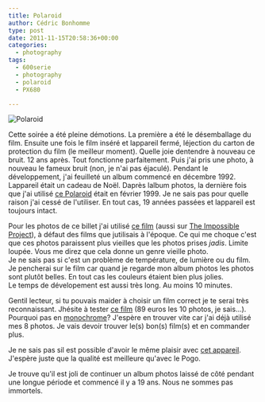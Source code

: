 ```yaml
---
title: Polaroid
author: Cédric Bonhomme
type: post
date: 2011-11-15T20:58:36+00:00
categories:
  - photography
tags:
  - 600serie
  - photography
  - polaroid
  - PX680

---
```

![Polaroid](/images/blog/2011/11/montage_polaroid_px680ColorShade.png)

Cette soirée a été pleine démotions. La première a été le désemballage du film. Ensuite une fois le film inséré et lappareil fermé, léjection du carton de protection du film (le meilleur moment). Quelle joie dentendre à nouveau ce bruit. 12 ans après. Tout fonctionne parfaitement. Puis j'ai pris une photo, à nouveau le fameux bruit (non, je n'ai pas éjaculé). Pendant le développement, j'ai feuilleté un album commencé en décembre 1992. Lappareil était un cadeau de Noël. Daprès lalbum photos, la dernière fois que j'ai utilisé [ce Polaroid][1] était en février 1999. Je ne sais pas pour quelle raison j'ai cessé de l'utiliser. En tout cas, 19 années passées et lappareil est toujours intact.

Pour les photos de ce billet j'ai utilisé [ce film][2] (aussi sur [The Impossible Project][3]), à défaut des films que jutilisais à l'époque. Ce qui me choque c'est que ces photos paraissent plus vieilles que les photos prises _jadis_. Limite loupée. Vous me direz que cela donne un genre vieille photo.  
Je ne sais pas si c'est un problème de température, de lumière ou du film. Je pencherai sur le film car quand je regarde mon album photos les photos sont plutôt belles. En tout cas les couleurs étaient bien plus jolies.  
Le temps de dévelopement est aussi très long. Au moins 10 minutes. 

Gentil lecteur, si tu pouvais maider à choisir un film correct je te serai très reconnaissant. Jhésite à tester [ce film][4] (89 euros les 10 photos, je sais…). Pourquoi pas en [monochrome][5]? J'espère en trouver vite car j'ai déjà utilisé mes 8 photos. Je vais devoir trouver le(s) bon(s) film(s) et en commander plus.

Je ne sais pas sil est possible d'avoir le même plaisir avec [cet appareil][6]. J'espère juste que la qualité est meilleure qu'avec le Pogo.

Je trouve qu'il est joli de continuer un album photos laissé de côté pendant une longue période et commencé il y a 19 ans. Nous ne sommes pas immortels.

 [1]: http://www.polaroid-passion.com/appareils-polaroid-600.php?id=10
 [2]: http://www.polaroid-passion.com/films-polaroid-600.php?id=102
 [3]: http://shop.the-impossible-project.com/fr/shop/film/600/fi_600_1_px680_ff_mum
 [4]: http://www.amazon.fr/Polaroid-600-Film-Single-Pack/dp/B00004Z61H
 [5]: http://www.amazon.fr/600-Silver-Shade-First-Flush/dp/B003E5I85C
 [6]: http://store.polaroid.com/product/9/356223/Z340/_/Z340_Instant_Digital_Camera
